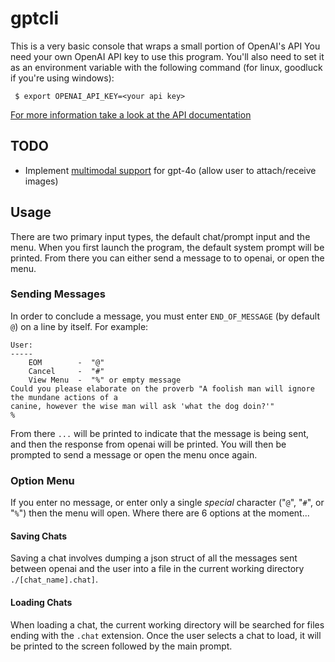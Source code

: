 # gptcli
This is a very basic console that wraps a small portion of OpenAI's API
You need your own OpenAI API key to use this program. You'll also need to set it as an
environment variable with the following command (for linux, goodluck if you're using windows):
```
 $ export OPENAI_API_KEY=<your api key>
```
[For more information take a look at the API documentation](https://platform.openai.com/docs/quickstart?context=python)

## TODO
- Implement [multimodal support](https://platform.openai.com/docs/guides/vision) for gpt-4o (allow user to attach/receive images)

## Usage
There are two primary input types, the default chat/prompt input and the menu. When you first
launch the program, the default system prompt will be printed. From there you can either send
a message to to openai, or open the menu.

### Sending Messages
In order to conclude a message, you must enter `END_OF_MESSAGE` (by default `@`) on a line by
itself. For example:
```
User:
-----
    EOM        -  "@"
    Cancel     -  "#"
    View Menu  -  "%" or empty message
Could you please elaborate on the proverb "A foolish man will ignore the mundane actions of a
canine, however the wise man will ask 'what the dog doin?'"
%
```
From there `...` will be printed to indicate that the message is being sent, and then the 
response from openai will be printed. You will then be prompted to send a message or open the
menu once again.

### Option Menu
If you enter no message, or enter only a single *special* character ("`@`", "`#`", or "`%`")
then the menu will open. Where there are 6 options at the moment...

#### Saving Chats
Saving a chat involves dumping a json struct of all the messages sent between openai and the
user into a file in the current working directory `./[chat_name].chat]`.

#### Loading Chats
When loading a chat, the current working directory will be searched for files ending with the
`.chat` extension. Once the user selects a chat to load, it will be printed to the screen
followed by the main prompt.

